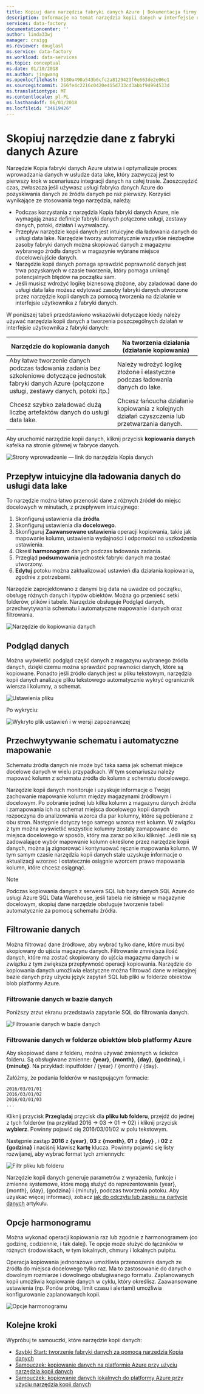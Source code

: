```yaml
---
title: Kopiuj dane narzędzia fabryki danych Azure | Dokumentacja firmy Microsoft
description: Informacje na temat narzędzia kopii danych w interfejsie użytkownika fabryki danych Azure
services: data-factory
documentationcenter: ''
author: linda33wj
manager: craigg
ms.reviewer: douglasl
ms.service: data-factory
ms.workload: data-services
ms.topic: conceptual
ms.date: 01/10/2018
ms.author: jingwang
ms.openlocfilehash: 5180a490a543b6cfc2a8129423f0e663de2e06e1
ms.sourcegitcommit: 266fe4c2216c0420e415d733cd3abbf94994533d
ms.translationtype: MT
ms.contentlocale: pl-PL
ms.lasthandoff: 06/01/2018
ms.locfileid: "34619426"
---
```

# <a name="copy-data-tool-in-azure-data-factory"></a>Skopiuj narzędzie dane z fabryki danych Azure
Narzędzie Kopia fabryki danych Azure ułatwia i optymalizuje proces wprowadzania danych w usłudze data lake, który zazwyczaj jest to pierwszy krok w scenariuszu integracji danych na całej trasie.  Zaoszczędzić czas, zwłaszcza jeśli używasz usługi fabryka danych Azure do pozyskiwania danych ze źródła danych po raz pierwszy. Korzyści wynikające ze stosowania tego narzędzia, należą:

- Podczas korzystania z narzędzia Kopia fabryki danych Azure, nie wymagają znasz definicje fabryki danych połączone usługi, zestawy danych, potoki, działań i wyzwalaczy. 
- Przepływ narzędzie kopii danych jest intuicyjne dla ładowania danych do usługi data lake. Narzędzie tworzy automatycznie wszystkie niezbędne zasoby fabryki danych można skopiować danych z magazynu wybranego źródła danych w magazynie wybrane miejsce docelowe/ujście danych. 
- Narzędzie kopii danych pomaga sprawdzić poprawność danych jest trwa pozyskanych w czasie tworzenia, który pomaga uniknąć potencjalnych błędów na początku sam.
- Jeśli musisz wdrożyć logikę biznesową złożone, aby załadować dane do usługi data lake możesz edytować zasoby fabryki danych utworzone przez narzędzie kopii danych za pomocą tworzenia na działanie w interfejsie użytkownika z fabryki danych. 

W poniższej tabeli przedstawiono wskazówki dotyczące kiedy należy używać narzędzia kopii danych a tworzenia poszczególnych działań w interfejsie użytkownika z fabryki danych: 

| Narzędzie do kopiowania danych | Na tworzenia działania (działanie kopiowania) |
| -------------- | -------------------------------------- |
| Aby łatwe tworzenie danych podczas ładowania zadania bez szkoleniowe dotyczące jednostek fabryki danych Azure (połączone usługi, zestawy danych, potoki itp.) | Należy wdrożyć logikę złożone i elastyczne podczas ładowania danych do lake. |
| Chcesz szybko załadować dużą liczbę artefaktów danych do usługi data lake. | Chcesz łańcucha działanie kopiowania z kolejnych działań czyszczenia lub przetwarzania danych. |

Aby uruchomić narzędzie kopii danych, kliknij przycisk **kopiowania danych** kafelka na stronie głównej w fabryce danych.

![Strony wprowadzenie — link do narzędzia Kopia danych](./media/copy-data-tool/get-started-page.png)


## <a name="intuitive-flow-for-loading-data-into-a-data-lake"></a>Przepływ intuicyjne dla ładowania danych do usługi data lake
To narzędzie można łatwo przenosić dane z różnych źródeł do miejsc docelowych w minutach, z przepływem intuicyjnego:  

1. Skonfiguruj ustawienia dla **źródła**.
2. Skonfiguruj ustawienia dla **docelowego**. 
3. Skonfiguruj **Zaawansowane ustawienia** operacji kopiowania, takie jak mapowanie kolumn, ustawienia wydajności i odporności na uszkodzenia ustawienia. 
4. Określ **harmonogram** danych podczas ładowania zadania. 
5. Przegląd **podsumowania** jednostek fabryki danych ma zostać utworzony. 
6. **Edytuj** potoku można zaktualizować ustawień dla działania kopiowania, zgodnie z potrzebami. 

 Narzędzie zaprojektowano z danymi big data na uwadze od początku, obsługę różnych danych i typów obiektów. Można go przenieść setki folderów, plików i tabele. Narzędzie obsługuje Podgląd danych, przechwytywania schematu i automatyczne mapowanie i danych oraz filtrowania.

![Narzędzie do kopiowania danych](./media/copy-data-tool/copy-data-tool.png)

## <a name="automatic-data-preview"></a>Podgląd danych
Można wyświetlić podgląd część danych z magazynu wybranego źródła danych, dzięki czemu można sprawdzić poprawności danych, które są kopiowane. Ponadto jeśli źródło danych jest w pliku tekstowym, narzędzia kopii danych analizuje pliku tekstowego automatycznie wykryć ogranicznik wiersza i kolumny, a schemat.

![Ustawienia pliku](./media/copy-data-tool/file-format-settings.png)

Po wykryciu:

![Wykryto plik ustawień i w wersji zapoznawczej](./media/copy-data-tool/after-detection.png)

## <a name="schema-capture-and-automatic-mapping"></a>Przechwytywanie schematu i automatyczne mapowanie
Schematu źródła danych nie może być taka sama jak schemat miejsce docelowe danych w wielu przypadkach. W tym scenariuszu należy mapować kolumn z schematu źródła do kolumn z schematu docelowego.

Narzędzie kopii danych monitoruje i uzyskuje informacje o Twojej zachowanie mapowanie kolumn między magazynami źródłowym i docelowym. Po pobranie jednej lub kilku kolumn z magazynu danych źródła i zamapowania ich na schemat miejsca docelowego kopii danych rozpoczyna do analizowania wzorca dla par kolumny, które są pobierane z obu stron. Następnie dotyczy tego samego wzorca rest kolumn. W związku z tym można wyświetlić wszystkie kolumny zostały zamapowane do miejsca docelowego w sposób, który ma zaraz po kilku kliknięć.  Jeśli nie są zadowalające wybór mapowanie kolumn określone przez narzędzie kopii danych, można ją zignorować i kontynuować ręcznie mapowania kolumn. W tym samym czasie narzędzia kopii danych stale uzyskuje informacje o aktualizacji wzorzec i ostatecznie osiągnie wzorcem prawo mapowania kolumn, które chcesz osiągnąć. 

> [!NOTE]
> Podczas kopiowania danych z serwera SQL lub bazy danych SQL Azure do usługi Azure SQL Data Warehouse, jeśli tabela nie istnieje w magazynie docelowym, skopiuj dane narzędzie obsługuje tworzenie tabeli automatycznie za pomocą schematu źródła. 

## <a name="filter-data"></a>Filtrowanie danych
Można filtrować dane źródłowe, aby wybrać tylko dane, które musi być skopiowany do ujścia magazynu danych. Filtrowanie zmniejsza ilość danych, które ma zostać skopiowany do ujścia magazynu danych i w związku z tym zwiększa przepływność operacji kopiowania. Narzędzie do kopiowania danych umożliwia elastyczne można filtrować dane w relacyjnej bazie danych przy użyciu język zapytań SQL lub pliki w folderze obiektów blob platformy Azure. 

### <a name="filter-data-in-a-database"></a>Filtrowanie danych w bazie danych
Poniższy zrzut ekranu przedstawia zapytanie SQL do filtrowania danych.

![Filtrowanie danych w bazie danych](./media/copy-data-tool/filter-data-in-database.png)

### <a name="filter-data-in-an-azure-blob-folder"></a>Filtrowanie danych w folderze obiektów blob platformy Azure
Aby skopiować dane z folderu, można używać zmiennych w ścieżce folderu. Są obsługiwane zmienne: **{year}**, **{month}**, **{day}**, **{godzina}**, i **{minutę}**. Na przykład: inputfolder / {year} / {month} / {day}. 

Załóżmy, że podania folderów w następującym formacie: 

```
2016/03/01/01
2016/03/01/02
2016/03/01/03
...
```

Kliknij przycisk **Przeglądaj** przycisk dla **pliku lub folderu**, przejdź do jednej z tych folderów (na przykład 2016 -> 03 -> 01 -> 02) i kliknij przycisk **wybierz**. Powinny pojawić się 2016/03/01/02 w polu tekstowym. 

Następnie zastąp **2016** z **{year}**, **03** z **{month}**, **01** z **{day}** , i **02** z **{godzina}** i naciśnij klawisz **kartę** klucza. Powinny pojawić się listy rozwijanej, aby wybrać format tych zmiennych:

![Filtr pliku lub folderu](./media/copy-data-tool/filter-file-or-folder.png)

Narzędzie kopii danych generuje parametrów z wyrażenia, funkcje i zmienne systemowe, które mogą służyć do reprezentowania {year}, {month}, {day}, {godzina} i {minuty}, podczas tworzenia potoku. Aby uzyskać więcej informacji, zobacz [jak do odczytu lub zapisu na partycje danych](how-to-read-write-partitioned-data.md) artykułu.

## <a name="scheduling-options"></a>Opcje harmonogramu
Można wykonać operacji kopiowania raz lub zgodnie z harmonogramem (co godzinę, codziennie, i tak dalej). Te opcje może służyć do łączników w różnych środowiskach, w tym lokalnych, chmury i lokalnych pulpitu. 

Operacja kopiowania jednorazowe umożliwia przenoszenie danych ze źródła do miejsca docelowego tylko raz. Ma to zastosowanie do danych o dowolnym rozmiarze i dowolnego obsługiwanego formatu. Zaplanowanych kopii umożliwia kopiowanie danych w cyklu, który określisz. Zaawansowane ustawienia (np. Ponów próbę, limit czasu i alertami) umożliwia konfigurowanie zaplanowanych kopii.

![Opcje harmonogramu](./media/copy-data-tool/scheduling-options.png)


## <a name="next-steps"></a>Kolejne kroki
Wypróbuj te samouczki, które narzędzie kopii danych:

- [Szybki Start: tworzenie fabryki danych za pomocą narzędzia Kopia danych](quickstart-create-data-factory-copy-data-tool.md)
- [Samouczek: kopiowanie danych na platformie Azure przy użyciu narzędzia kopii danych](tutorial-copy-data-tool.md) 
- [Samouczek: kopiowanie danych lokalnych do platformy Azure przy użyciu narzędzia kopii danych](tutorial-hybrid-copy-data-tool.md)
